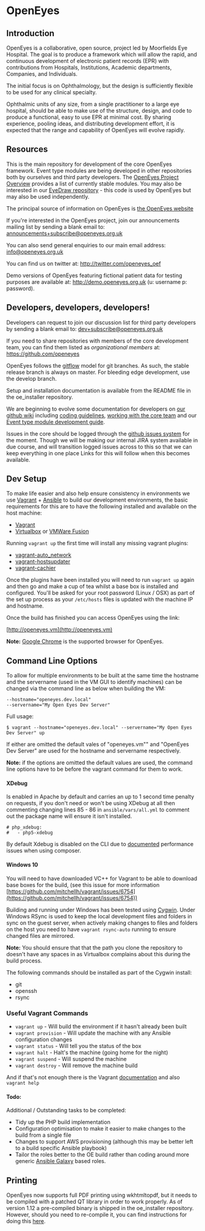 OpenEyes
========

Introduction
------------

OpenEyes is a collaborative, open source, project led by Moorfields Eye Hospital. The goal is to produce a framework which will allow the rapid, and continuous development of electronic patient records (EPR) with contributions from Hospitals, Institutions, Academic departments, Companies, and Individuals.

The initial focus is on Ophthalmology, but the design is sufficiently flexible to be used for any clinical specialty.

Ophthalmic units of any size, from a single practitioner to a large eye hospital, should be able to make use of the structure, design, and code to produce a functional, easy to use EPR at minimal cost. By sharing experience, pooling ideas, and distributing development effort, it is expected that the range and capability of OpenEyes will evolve rapidly.

Resources
---------

This is the main repository for development of the core OpenEyes framework.  Event type modules are being developed in other repositories both by ourselves and third party developers.  The [OpenEyes Project Overview](https://github.com/openeyes/OpenEyes/wiki#project-overview) provides a list of currently stable modules.  You may also be interested in our [EyeDraw repository](https://github.com/openeyes/EyeDraw) - this code is used by OpenEyes but may also be used independently.

The principal source of information on OpenEyes is [the OpenEyes website](http://www.openeyes.org.uk)

If you're interested in the OpenEyes project, join our announcements mailing list by sending a blank email to: <announcements+subscribe@openeyes.org.uk>

You can also send general enquiries to our main email address: <info@openeyes.org.uk>

You can find us on twitter at: http://twitter.com/openeyes_oef

Demo versions of OpenEyes featuring fictional patient data for testing purposes are available at: <http://demo.openeyes.org.uk> (u: username p: password).

Developers, developers, developers!
-----------------------------------

Developers can request to join our discussion list for third party developers by sending a blank email to: <dev+subscribe@openeyes.org.uk>

If you need to share repositories with members of the core development team, you can find them listed as _organizational members_ at: <https://github.com/openeyes>

OpenEyes follows the [gitflow](http://nvie.com/posts/a-successful-git-branching-model/) model for git branches. As such, the stable release branch is always on master. For bleeding edge development, use the develop branch.

Setup and installation documentation is available from the README file in the oe_installer repository. 

We are beginning to evolve some documentation for developers on [our github wiki](https://github.com/openeyes/OpenEyes/wiki) including [coding guidelines](https://github.com/openeyes/OpenEyes/wiki/Coding-Guidelines), [working with the core team](https://github.com/openeyes/OpenEyes/wiki/Working-With-The-Core-Team) and our [Event type module development guide](https://github.com/openeyes/OpenEyes/wiki/Event-Type-Module-Development-Guide).

Issues in the core should be logged through the [github issues system](https://github.com/openeyes/OpenEyes/issues) for the moment.  Though we will be making our internal JIRA system available in due course, and will transition logged issues across to this so that we can keep everything in one place  Links for this will follow when this becomes available.

Dev Setup
---------
To make life easier and also help ensure consistency in environments we use [Vagrant](http://vagrantup.com) + [Ansible](https://www.ansible.com) to build our development environments, the basic requirements for this are to have the following installed and available on the host machine:

* [Vagrant](http://vagrantup.com)
* [Virtualbox](http://virtualbox.org) or [VMWare Fusion](http://www.vmware.com/products/fusion.html)

Running `vagrant up` the first time will install any missing vagrant plugins:

* [vagrant-auto_network](https://github.com/oscar-stack/vagrant-auto_network)
* [vagrant-hostsupdater](https://github.com/cogitatio/vagrant-hostsupdater)
* [vagrant-cachier](https://github.com/fgrehm/vagrant-cachier)


Once the plugins have been installed you will need to run `vagrant up` again and then go and make a cup of tea whilst a base box is installed and configured.  You'll be asked for your root password (Linux / OSX) as part of the set up process as your `/etc/hosts` files is updated with the machine IP and hostname.

Once the build has finished you can access OpenEyes using the link:

[http://openeyes.vm](http://openeyes.vm)

**Note:** [Google Chrome](https://www.google.com/chrome/) is the supported browser for OpenEyes.

## Command Line Options

To allow for multiple environments to be built at the same time the hostname and the servername (used in the VM GUI to identify machines) can be changed via the command line as below when building the VM:

	--hostname="openeyes.dev.local"
	--servername="My Open Eyes Dev Server"

Full usage:

	$ vagrant --hostname="openeyes.dev.local" --servername="My Open Eyes Dev Server" up
	
If either are omitted the default vales of "openeyes.vm"" and "OpenEyes Dev Server" are used for the hostname and servername respectively.

**Note:** if the options are omitted the default values are used, the command line options have to be before the vagrant command for them to work.

#### XDebug

Is enabled in Apache by default and carries an up to 1 second time penalty on requests, if you don't need or won't be using XDebug at all then commenting changing lines 85 - 86 in `ansible/vars/all.yml` to comment out the package name will ensure it isn't installed.

	# php_xdebug:
	#   - php5-xdebug

By default Xdebug is disabled on the CLI due to [documented](https://getcomposer.org/doc/articles/troubleshooting.md#xdebug-impact-on-composer) performance issues when using composer.

#### Windows 10

You will need to have downloaded VC++ for Vagrant to be able to download base boxes for the build, (see this issue for more information [https://github.com/mitchellh/vagrant/issues/6754](https://github.com/mitchellh/vagrant/issues/6754))

Building and running under Windows has been tested using [Cygwin](https://www.cygwin.com).  Under Windows RSync is used to keep the local development files and folders in sync on the guest server, when actively making changes to files and folders on the host you need to have `vagrant rsync-auto` running to ensure changed files are mirrored.

**Note:** You should ensure that that the path you clone the repository to doesn't have any spaces in as Virtualbox complains about this during the build process.

The following commands should be installed as part of the Cygwin install:

* git
* openssh
* rsync

### Useful Vagrant Commands

* `vagrant up` - Will build the environment if it hasn't already been built
* `vagrant provision` - Will update the machine with any Ansible configuration changes
* `vagrant status` - Will tell you the status of the box
* `vagrant halt` - Halt's the machine (going home for the night)
* `vagrant suspend` - Will suspend the machine
* `vagrant destroy` - Will remove the machine build

And if that's not enough there is the Vagrant [documentation](https://www.vagrantup.com/docs/) and also `vagrant help`

#### Todo:

Additional / Outstanding tasks to be completed:

* Tidy up the PHP build implementation
* Configuration optimisation to make it easier to make changes to the build from a single file
* Changes to support AWS provisioning (although this may be better left to a build specific Ansible playbook)
* Tailor the roles better to the OE build rather than coding around more generic [Ansible Galaxy](https://galaxy.ansible.com) based roles.

Printing
--------

OpenEyes now supports full PDF printing using wkhtmltopdf, but it needs to be compiled with a patched QT library in order to work properly. As of version 1.12 a pre-compiled binary
is shipped in the oe_installer repository. However, should you need to re-compile it, you can find instructions for doing this [here](https://github.com/openeyes/OpenEyes/wiki/Compiling-WKHtmlToPDF-to-enable-PDF-printing).
